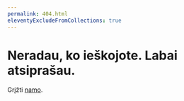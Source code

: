 ```yaml
---
permalink: 404.html
eleventyExcludeFromCollections: true
---
```

# Neradau, ko ieškojote. Labai atsiprašau.

Grįžti <a href="index.njk">namo</a>.
